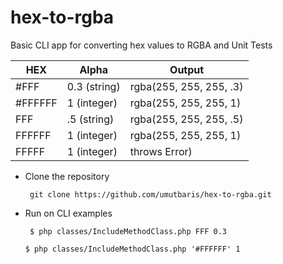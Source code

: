 # hex-to-rgba

Basic CLI app for converting hex values to RGBA and Unit Tests

| HEX	          | Alpha         | Output
| ------------- | ------------- |------------------------
| #FFF          | 0.3 (string)	|rgba(255, 255, 255, .3)
| #FFFFFF	      | 1 (integer)   |rgba(255, 255, 255, 1)
| FFF   	      | .5 (string)   |rgba(255, 255, 255, .5)
| FFFFFF 	      | 1 (integer)   |rgba(255, 255, 255, 1)
| FFFFF 	      |1 (integer)    |throws Error)

* Clone the repository 

  ```  git clone https://github.com/umutbaris/hex-to-rgba.git  ```

* Run on CLI examples

  ``` $ php classes/IncludeMethodClass.php FFF 0.3``` 
  
  ``` $ php classes/IncludeMethodClass.php '#FFFFFF' 1 ```